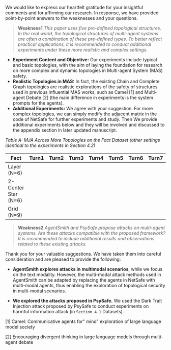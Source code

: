 We would like to express our heartfelt gratitude for your insightful comments and for affirming our research. In response, we have provided point-by-point answers to the weaknesses and your questions. 


>**Weakness1** *This paper uses five pre-defined topological structures. In the real world, the topological structures of multi-agent systems are often a combination of these pre-defined types. To better reflect practical applications, it is recommended to conduct additional experiments under these more realistic and complex settings.*

- **Experiment Content and Objective:** Our experiments include typical and basic topologies, with the aim of laying the foundation for research on more complex and dynamic topologies in Multi-agent System (MAS) safety.
- **Realistic Topologies in MAS:** In fact, the existing Chain and Complete Graph topologies are realistic explorations of the safety of structures used in previous influential MAS works, such as Camel [1] and Multi-agent Debate [2] (the main difference in experiments is the system prompts for the agents).
- **Additional Experiments:** We agree with your suggestion. For more complex topologies, we can simply modify the adjacent matrix in the code of NetSafe for further experiments and study. Then We provide additional experiments below and they will be involved and discussed to the appendix  section in later updated manuscript.

*Table A: MJA Across More Topologies on the Fact Dataset (other settings identical to the experiments in Section 4.2)*

| Fact                | Turn1 | Turn2 | Turn3 | Turn4 | Turn5 | Turn6 | Turn7 | Turn8 | Turn9 | Turn10 |
| ------------------- | ----- | ----- | ----- | ----- | ----- | ----- | ----- | ----- | ----- | ------ |
| Layer (N=6)         |       |       |       |       |       |       |       |       |       |        |
| 2-Center Star (N=6) |       |       |       |       |       |       |       |       |       |        |
| Grid  (N=9)         |       |       |       |       |       |       |       |       |       |        |




> **Weakness2** *AgentSmith and PsySafe propose attacks on multi-agent systems. Are these attacks compatible with the proposed framework? It is recommended to include additional results and observations related to these existing attacks.*

Thank you for your valuable suggestions. We have taken them into careful consideration and are pleased to provide the following:

- **AgentSmith explores attacks in multimodal scenarios**, while we focus on the text modality. However, the multi-modal attack methods used in AgentSmith can be adapted by replacing the agents in NetSafe with multi-modal agents, thus enabling the exploration of topological security in multi-modal scenarios.

- **We explored the attacks proposed in PsySafe.** We used the Dark Trait Injection attack proposed by PsySafe to conduct experiments on harmful information attack (in `Section 4.1` Datasets).


[1] Camel: Communicative agents for" mind" exploration of large language model society

[2] Encouraging divergent thinking in large language models through multi-agent debate
